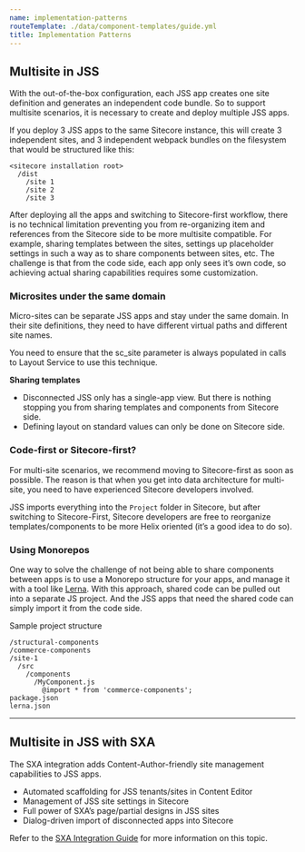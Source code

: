 ```yaml
---
name: implementation-patterns
routeTemplate: ./data/component-templates/guide.yml
title: Implementation Patterns
---
```


## Multisite in JSS
With the out-of-the-box configuration, each JSS app creates one site definition and generates an independent code bundle. So to support multisite scenarios, it is necessary to create and deploy multiple JSS apps.

If you deploy 3 JSS apps to the same Sitecore instance, this will create 3 independent sites, and 3 independent webpack bundles on the filesystem that would be structured like this:

```
<sitecore installation root>
  /dist
    /site 1
    /site 2
    /site 3
```

After deploying all the apps and switching to Sitecore-first workflow, there is no technical limitation preventing you from re-organizing item and references from the Sitecore side to be more multisite compatible. For example, sharing templates between the sites, settings up placeholder settings in such a way as to share components between sites, etc. The challenge is that from the code side, each app only sees it’s own code, so achieving actual sharing capabilities requires some customization.

### Microsites under the same domain
Micro-sites can be separate JSS apps and stay under the same domain. In their site definitions, they need to have different virtual paths and different site names.

You need to ensure that the sc_site parameter is always populated in calls to Layout Service to use this technique. 

**Sharing templates**
- Disconnected JSS only has a single-app view. But there is nothing stopping you from sharing templates and components from Sitecore side.
- Defining layout on standard values can only be done on Sitecore side.

### Code-first or Sitecore-first?
For multi-site scenarios, we recommend moving to Sitecore-first as soon as possible. 
The reason is that when you get into data architecture for multi-site, you need to have experienced Sitecore developers involved.

JSS imports everything into the `Project` folder in Sitecore, but after switching to Sitecore-First, Sitecore developers are free to reorganize templates/components to be more Helix oriented (it’s a good idea to do so).

### Using Monorepos

One way to solve the challenge of not being able to share components between apps is to use a Monorepo structure for your apps, and manage it with a tool like [Lerna](https://github.com/lerna/lerna). With this approach, shared code can be pulled out into a separate JS project. And the JSS apps that need the shared code can simply import it from the code side.

Sample project structure
```
/structural-components
/commerce-components
/site-1
  /src
    /components
      /MyComponent.js
        @import * from 'commerce-components';
package.json
lerna.json
```

---

## Multisite in JSS with SXA

The SXA integration adds Content-Author-friendly site management capabilities to JSS apps.
- Automated scaffolding for JSS tenants/sites in Content Editor
- Management of JSS site settings in Sitecore
- Full power of SXA’s page/partial designs in JSS sites
- Dialog-driven import of disconnected apps into Sitecore

Refer to the [SXA Integration Guide](/guides/multisite/sxa-integration) for more information on this topic.
